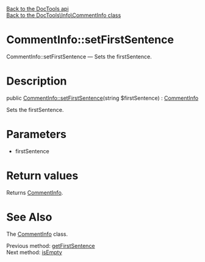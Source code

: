 [Back to the DocTools api](https://github.com/lingtalfi/DocTools/blob/master/doc/api/DocTools.md)<br>
[Back to the DocTools\Info\CommentInfo class](https://github.com/lingtalfi/DocTools/blob/master/doc/api/DocTools/Info/CommentInfo.md)


CommentInfo::setFirstSentence
================



CommentInfo::setFirstSentence — Sets the firstSentence.




Description
================


public [CommentInfo::setFirstSentence](https://github.com/lingtalfi/DocTools/blob/master/doc/api/DocTools/Info/CommentInfo/setFirstSentence.md)(string $firstSentence) : [CommentInfo](https://github.com/lingtalfi/DocTools/blob/master/doc/api/DocTools/Info/CommentInfo.md)




Sets the firstSentence.




Parameters
================


- firstSentence

    


Return values
================

Returns [CommentInfo](https://github.com/lingtalfi/DocTools/blob/master/doc/api/DocTools/Info/CommentInfo.md).







See Also
================

The [CommentInfo](https://github.com/lingtalfi/DocTools/blob/master/doc/api/DocTools/Info/CommentInfo.md) class.

Previous method: [getFirstSentence](https://github.com/lingtalfi/DocTools/blob/master/doc/api/DocTools/Info/CommentInfo/getFirstSentence.md)<br>Next method: [isEmpty](https://github.com/lingtalfi/DocTools/blob/master/doc/api/DocTools/Info/CommentInfo/isEmpty.md)<br>

